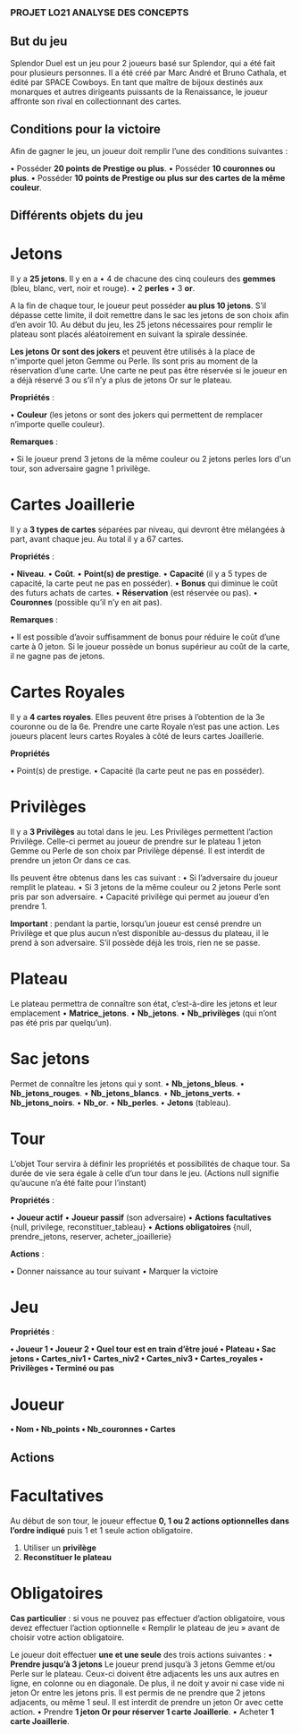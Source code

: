### PROJET LO21 ANALYSE DES CONCEPTS

## But du jeu

Splendor Duel est un jeu pour 2 joueurs basé sur Splendor, qui a été fait pour plusieurs personnes. Il a été créé par Marc André et Bruno Cathala, et édité par SPACE Cowboys.
En tant que maître de bijoux destinés aux monarques et autres dirigeants puissants de la Renaissance, le joueur affronte son rival en collectionnant des cartes.

## Conditions pour la victoire

Afin de gagner le jeu, un joueur doit remplir l’une des conditions suivantes :

•	Posséder **20 points de Prestige ou plus**.
•	Posséder **10 couronnes ou plus**.
•	Posséder **10 points de Prestige ou plus sur des cartes de la même couleur**.


## Différents objets du jeu

# Jetons

Il y a **25 jetons**. Il y en a 
•	4 de chacune des cinq couleurs des **gemmes** (bleu, blanc, vert, noir et rouge). 
•	2 **perles**
•	3 **or**. 

A la fin de chaque tour, le joueur peut posséder **au plus 10 jetons**. S’il dépasse cette limite, il doit remettre dans le sac les jetons de son choix afin d’en avoir 10.
Au début du jeu, les 25 jetons nécessaires pour remplir le plateau sont placés aléatoirement en suivant la spirale dessinée.

**Les jetons Or sont des jokers** et peuvent être utilisés à la place de n'importe quel jeton Gemme ou Perle. Ils sont pris au moment de la réservation d’une carte. Une carte ne peut pas être réservée si le joueur en a déjà réservé 3 ou s’il n’y a plus de jetons Or sur le plateau.

**Propriétés** :

•	**Couleur** (les jetons or sont des jokers qui permettent de remplacer n’importe quelle couleur).

**Remarques** :

•	Si le joueur prend 3 jetons de la même couleur ou 2 jetons perles lors d'un tour, son adversaire gagne 1 privilège.

# Cartes Joaillerie

Il y a **3 types de cartes** séparées par niveau, qui devront être mélangées à part, avant chaque jeu. Au total il y a 67 cartes.

**Propriétés** :

•	**Niveau**.
•	**Coût**.
•	**Point(s) de prestige**.
•	**Capacité** (il y a 5 types de capacité, la carte peut ne pas en posséder).
•	**Bonus** qui diminue le coût des futurs achats de cartes.
•	**Réservation** (est réservée ou pas).
•	**Couronnes** (possible qu’il n’y en ait pas).

**Remarques** :

•	Il est possible d’avoir suffisamment de bonus pour réduire le coût d’une carte à 0 jeton. Si le joueur possède un bonus supérieur au coût de la carte, il ne gagne pas de jetons. 

# Cartes Royales

Il y a **4 cartes royales**. Elles peuvent être prises à l’obtention de la 3e couronne ou de la 6e. Prendre une carte Royale n’est pas une action. Les joueurs placent leurs cartes Royales à côté de leurs cartes Joaillerie. 

**Propriétés**

•	Point(s) de prestige.
•	Capacité (la carte peut ne pas en posséder).

# Privilèges

Il y a **3 Privilèges** au total dans le jeu. Les Privilèges permettent l’action Privilège. Celle-ci permet au joueur de prendre sur le plateau 1 jeton Gemme ou Perle de son choix par Privilège dépensé. Il est interdit de prendre un jeton Or dans ce cas.

Ils peuvent être obtenus dans les cas suivant :
•	Si l’adversaire du joueur remplit le plateau.
•	Si 3 jetons de la même couleur ou 2 jetons Perle sont pris par son adversaire.
•	Capacité privilège qui permet au joueur d’en prendre 1.

**Important** : pendant la partie, lorsqu’un joueur est censé prendre un Privilège et que plus aucun n’est disponible au-dessus du plateau, il le prend à son adversaire. S’il possède déjà les trois, rien ne se passe.

# Plateau

Le plateau permettra de connaître son état, c’est-à-dire les jetons et leur emplacement
•	**Matrice_jetons**.
•	**Nb_jetons**.
•	**Nb_privilèges** (qui n’ont pas été pris par quelqu’un).

# Sac jetons

Permet de connaître les jetons qui y sont.
•	**Nb_jetons_bleus**.
•	**Nb_jetons_rouges**.
•	**Nb_jetons_blancs**.
•	**Nb_jetons_verts**.
•	**Nb_jetons_noirs**.
•	**Nb_or**.
•	**Nb_perles**.
•	**Jetons** (tableau).

# Tour

L’objet Tour servira à définir les propriétés et possibilités de chaque tour. Sa durée de vie sera égale à celle d’un tour dans le jeu. (Actions null signifie qu’aucune n’a été faite pour l’instant)

**Propriétés** :

•	**Joueur actif**
•	**Joueur passif** (son adversaire)
•	**Actions facultatives** {null, privilege, reconstituer_tableau}
•	**Actions obligatoires** {null, prendre_jetons, reserver, acheter_joaillerie}

**Actions** :

•	Donner naissance au tour suivant
•	Marquer la victoire

# Jeu

**Propriétés** :

**•	Joueur 1
•	Joueur 2
•	Quel tour est en train d’être joué
•	Plateau
•	Sac jetons
•	Cartes_niv1
•	Cartes_niv2
•	Cartes_niv3
•	Cartes_royales
•	Privilèges
•	Terminé ou pas**



# Joueur

**•	Nom
•	Nb_points
•	Nb_couronnes
•	Cartes**


## Actions

# Facultatives

Au début de son tour, le joueur effectue **0, 1 ou 2 actions optionnelles dans l’ordre indiqué** puis 1 et 1 seule action obligatoire.
1.	Utiliser un **privilège**
2.	**Reconstituer le plateau**

# Obligatoires

**Cas particulier** : si vous ne pouvez pas effectuer d’action obligatoire, vous devez effectuer l’action optionnelle « Remplir le plateau de jeu » avant de choisir votre action obligatoire.

Le joueur doit effectuer **une et une seule** des trois actions suivantes :
•	**Prendre jusqu’à 3 jetons**
Le joueur prend jusqu’à 3 jetons Gemme et/ou Perle sur le plateau. Ceux-ci doivent être adjacents les uns aux autres en ligne, en colonne ou en diagonale. De plus, il ne doit y avoir ni case vide ni jeton Or entre les jetons pris. Il est permis de ne prendre que 2 jetons adjacents, ou même 1 seul. Il est interdit de prendre un jeton Or avec cette action.
•	Prendre **1 jeton Or pour réserver 1 carte Joaillerie**.
•	Acheter **1 carte Joaillerie**.




